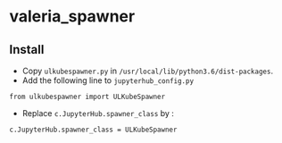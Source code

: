 # valeria_spawner

## Install

- Copy `ulkubespawner.py` in `/usr/local/lib/python3.6/dist-packages`.
- Add the following line to `jupyterhub_config.py`

```
from ulkubespawner import ULKubeSpawner
```
- Replace `c.JupyterHub.spawner_class` by :

```
c.JupyterHub.spawner_class = ULKubeSpawner
```